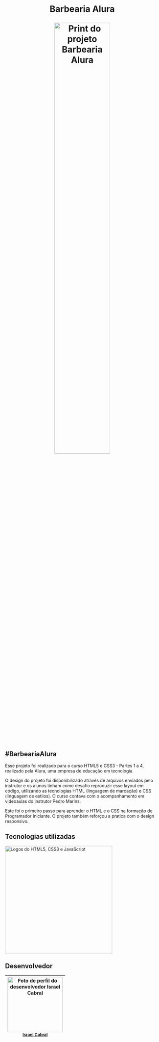 <h1 align=center> <p>Barbearia Alura</p>
 <img src=https://user-images.githubusercontent.com/119905716/214708446-54e143bf-c147-4292-a232-63a035028d95.png#vitrinedev alt = "Print do projeto Barbearia Alura" width=60%></h1>
<h2>#BarbeariaAlura</h2>
<p>Esse projeto foi realizado para o curso HTML5 e CSS3 - Partes 1 a 4, realizado pela Alura, uma empresa de educação em tecnologia.</p>
<p>O design do projeto foi disponibilizado através de arquivos enviados pelo instrutor e os alunos tinham como desafio reproduzir esse layout em código, utilizando as tecnologias HTML (linguagem de marcação) e CSS (linguagem de estilos). O curso contava com o acompanhamento em videoaulas do instrutor Pedro Marins.</p>
<p>Este foi o primeiro passo para aprender o HTML e o CSS na formação de Programador Iniciante. O projeto também reforçou a pratica com o design responsivo.</p>
<h2>Tecnologias utilizadas</h2>

<img src=https://www.freepnglogos.com/uploads/html5-logo-png/html5-logo-devextreme-multi-purpose-controls-html-javascript-3.png alt="Logos do HTML5, CSS3 e JavaScript" width="350vw">
<h2>Desenvolvedor</h2>

| <img src="https://avatars.githubusercontent.com/u/119905716?v=4" alt="Foto de perfil do desenvolvedor Israel Cabral" width=180vw><br><sub>[Israel Cabral](https://github.com/IC-Braw)</sub>
| :--:

